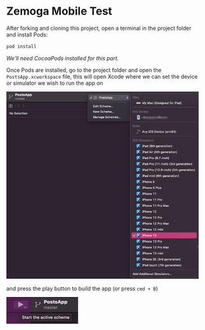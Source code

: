 # Zemoga Mobile Test

After forking and cloning this project, open a terminal in the project folder and install Pods:

``` Swift
pod install
```

*We'll need CocoaPods installed for this part.*

Once Pods are installed, go to the project folder and open the `PostsApp.xcworkspace` file, this will open Xcode where we can set the device or simulator we wish to run the app on

<img src="./PostsApp/Assets.xcassets/Images/image.png" width="600"/>

and press the play button to build the app (or press `cmd + B`)

<img src="./PostsApp/Assets.xcassets/Images/image1.png" width="188"/>